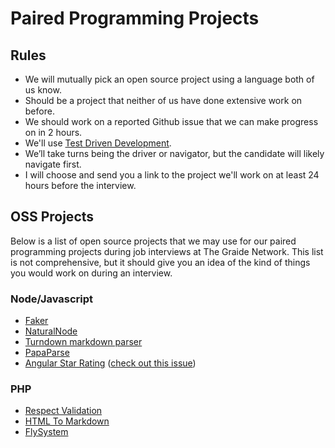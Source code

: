 # Paired Programming Projects

## Rules
- We will mutually pick an open source project using a language both of us know.
- Should be a project that neither of us have done extensive work on before.
- We should work on a reported Github issue that we can make progress on in 2 hours.
- We'll use [Test Driven Development](https://technologyconversations.com/2013/12/20/test-driven-development-tdd-example-walkthrough/).
- We’ll take turns being the driver or navigator, but the candidate will likely navigate first.
- I will choose and send you a link to the project we'll work on at least 24 hours before the interview.

## OSS Projects
Below is a list of open source projects that we may use for our paired programming projects during job interviews at The Graide Network. This list is not comprehensive, but it should give you an idea of the kind of things you would work on during an interview.

### Node/Javascript
- [Faker](https://github.com/marak/Faker.js/)
- [NaturalNode](https://github.com/NaturalNode/natural)
- [Turndown markdown parser](https://github.com/domchristie/turndown)
- [PapaParse](https://github.com/mholt/PapaParse)
- [Angular Star Rating](https://github.com/BioPhoton/angular-star-rating) ([check out this issue](https://github.com/BioPhoton/angular-star-rating/issues/57))

### PHP
- [Respect Validation](https://github.com/Respect/Validation)
- [HTML To Markdown](https://github.com/thephpleague/html-to-markdown)
- [FlySystem](https://github.com/thephpleague/flysystem)
